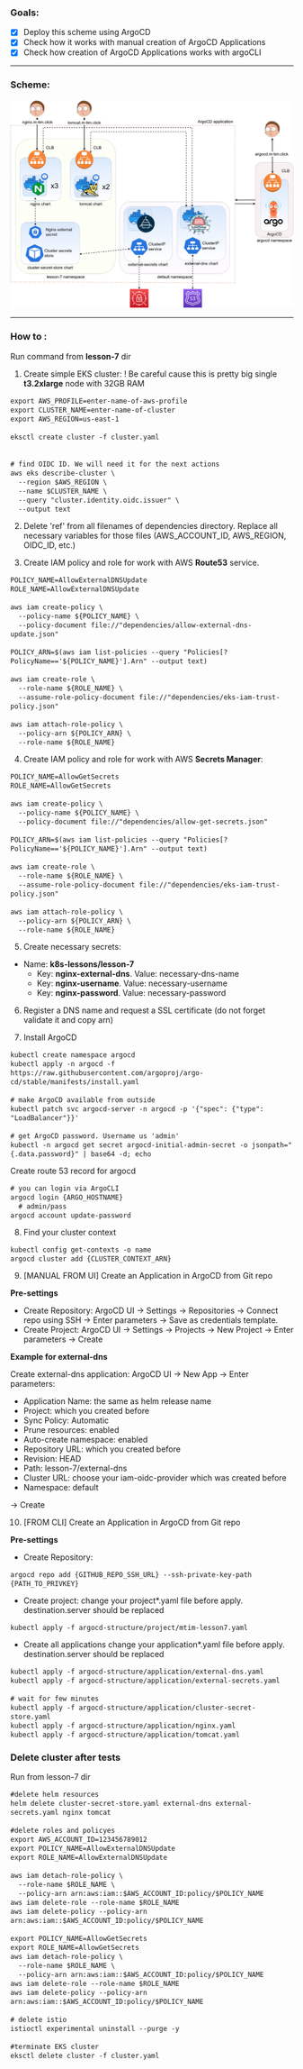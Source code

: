### Goals:
- [x] Deploy this scheme using ArgoCD
- [x] Check how it works with manual creation of ArgoCD Applications
- [x] Check how creation of ArgoCD Applications works with argoCLI

---
### Scheme:
![Scheme](../assets/lesson-7.jpg)

---
### How to :
Run command from **lesson-7** dir
1. Create simple EKS cluster:
   ! Be careful cause this is pretty big single **t3.2xlarge** node with 32GB RAM
```shell
export AWS_PROFILE=enter-name-of-aws-profile
export CLUSTER_NAME=enter-name-of-cluster
export AWS_REGION=us-east-1

eksctl create cluster -f cluster.yaml


# find OIDC ID. We will need it for the next actions
aws eks describe-cluster \
  --region $AWS_REGION \
  --name $CLUSTER_NAME \
  --query "cluster.identity.oidc.issuer" \
  --output text 
```

2. Delete 'ref' from all filenames of dependencies directory. Replace all necessary
   variables for those files (AWS_ACCOUNT_ID, AWS_REGION, OIDC_ID, etc.)

3. Create IAM policy and role for work with AWS **Route53** service.
```shell
POLICY_NAME=AllowExternalDNSUpdate
ROLE_NAME=AllowExternalDNSUpdate

aws iam create-policy \
  --policy-name ${POLICY_NAME} \
  --policy-document file://"dependencies/allow-external-dns-update.json"

POLICY_ARN=$(aws iam list-policies --query "Policies[?PolicyName=='${POLICY_NAME}'].Arn" --output text)

aws iam create-role \
  --role-name ${ROLE_NAME} \
  --assume-role-policy-document file://"dependencies/eks-iam-trust-policy.json"  

aws iam attach-role-policy \
  --policy-arn ${POLICY_ARN} \
  --role-name ${ROLE_NAME}
```


4. Create IAM policy and role for work with AWS **Secrets Manager**:
```shell
POLICY_NAME=AllowGetSecrets
ROLE_NAME=AllowGetSecrets

aws iam create-policy \
  --policy-name ${POLICY_NAME} \
  --policy-document file://"dependencies/allow-get-secrets.json"

POLICY_ARN=$(aws iam list-policies --query "Policies[?PolicyName=='${POLICY_NAME}'].Arn" --output text)

aws iam create-role \
  --role-name ${ROLE_NAME} \
  --assume-role-policy-document file://"dependencies/eks-iam-trust-policy.json"  

aws iam attach-role-policy \
  --policy-arn ${POLICY_ARN} \
  --role-name ${ROLE_NAME}
```

5. Create necessary secrets:
- Name: **k8s-lessons/lesson-7**
    - Key: **nginx-external-dns**. Value: necessary-dns-name
    - Key: **nginx-username**. Value: necessary-username
    - Key: **nginx-password**. Value: necessary-password

6. Register a DNS name and request a SSL certificate (do not forget validate it and copy arn)


7. Install ArgoCD
```shell
kubectl create namespace argocd
kubectl apply -n argocd -f https://raw.githubusercontent.com/argoproj/argo-cd/stable/manifests/install.yaml

# make ArgoCD available from outside
kubectl patch svc argocd-server -n argocd -p '{"spec": {"type": "LoadBalancer"}}'

# get ArgoCD password. Username us 'admin'
kubectl -n argocd get secret argocd-initial-admin-secret -o jsonpath="{.data.password}" | base64 -d; echo
````

Create route 53 record for argocd 
```shell
# you can login via ArgoCLI 
argocd login {ARGO_HOSTNAME}
  # admin/pass
argocd account update-password
```

8. Find your cluster context
```shell
kubectl config get-contexts -o name
argocd cluster add {CLUSTER_CONTEXT_ARN}
```

9.  [MANUAL FROM UI] Create an Application in ArgoCD from Git repo

**Pre-settings**
- Create Repository: ArgoCD UI -> Settings -> Repositories ->
  Connect repo using SSH -> Enter parameters -> Save as credentials template.
- Create Project: ArgoCD UI -> Settings -> Projects -> New Project ->
  Enter parameters -> Create

**Example for external-dns**

Create external-dns application: ArgoCD UI -> New App -> Enter parameters:
- Application Name: the same as helm release name
- Project: which you created before
- Sync Policy: Automatic
- Prune resources: enabled
- Auto-create namespace: enabled
- Repository URL: which you created before
- Revision: HEAD
- Path: lesson-7/external-dns
- Cluster URL: choose your iam-oidc-provider which was created before
- Namespace: default

-> Create

10. [FROM CLI] Create an Application in ArgoCD from Git repo


**Pre-settings**
- Create Repository:
```shell
argocd repo add {GITHUB_REPO_SSH_URL} --ssh-private-key-path {PATH_TO_PRIVKEY}
```
- Create project:
change your project*.yaml file before apply. destination.server should be replaced 
```shell
kubectl apply -f argocd-structure/project/mtim-lesson7.yaml
```
- Create all applications
change your application*.yaml file before apply. destination.server should be replaced
```shell
kubectl apply -f argocd-structure/application/external-dns.yaml
kubectl apply -f argocd-structure/application/external-secrets.yaml

# wait for few minutes
kubectl apply -f argocd-structure/application/cluster-secret-store.yaml
kubectl apply -f argocd-structure/application/nginx.yaml
kubectl apply -f argocd-structure/application/tomcat.yaml
```


### Delete cluster after tests
Run from lesson-7 dir
```shell
#delete helm resources
helm delete cluster-secret-store.yaml external-dns external-secrets.yaml nginx tomcat

#delete roles and policyes
export AWS_ACCOUNT_ID=123456789012
export POLICY_NAME=AllowExternalDNSUpdate
export ROLE_NAME=AllowExternalDNSUpdate

aws iam detach-role-policy \
  --role-name $ROLE_NAME \
  --policy-arn arn:aws:iam::$AWS_ACCOUNT_ID:policy/$POLICY_NAME
aws iam delete-role --role-name $ROLE_NAME
aws iam delete-policy --policy-arn arn:aws:iam::$AWS_ACCOUNT_ID:policy/$POLICY_NAME

export POLICY_NAME=AllowGetSecrets
export ROLE_NAME=AllowGetSecrets
aws iam detach-role-policy \
  --role-name $ROLE_NAME \
  --policy-arn arn:aws:iam::$AWS_ACCOUNT_ID:policy/$POLICY_NAME
aws iam delete-role --role-name $ROLE_NAME
aws iam delete-policy --policy-arn arn:aws:iam::$AWS_ACCOUNT_ID:policy/$POLICY_NAME

# delete istio
istioctl experimental uninstall --purge -y

#terminate EKS cluster
eksctl delete cluster -f cluster.yaml
```
